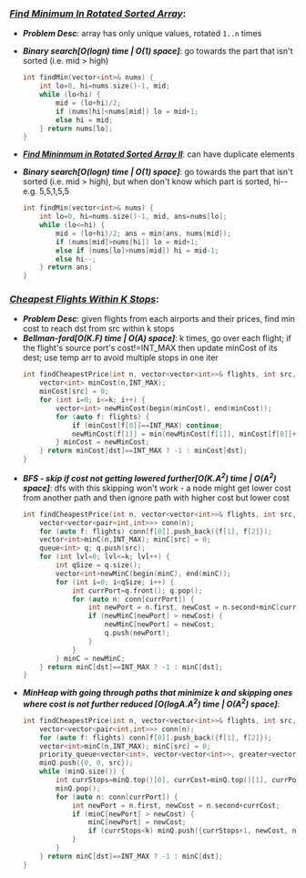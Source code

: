 ### ***[Find Minimum In Rotated Sorted Array](https://leetcode.com/problems/find-minimum-in-rotated-sorted-array/)***:
- ***Problem Desc***: array has only unique values, rotated ```1..n``` times
- ***Binary search[O(logn) time | O(1) space]***: go towards the part that isn't sorted (i.e. mid > high)
  ```cpp
  int findMin(vector<int>& nums) {
      int lo=0, hi=nums.size()-1, mid;
      while (lo<hi) {
          mid = (lo+hi)/2;
          if (nums[hi]<nums[mid]) lo = mid+1;
          else hi = mid;
      } return nums[lo];
  }
  ```

- ***[Find Mininmum in Rotated Sorted Array II](https://leetcode.com/problems/find-minimum-in-rotated-sorted-array-ii/)***: can have duplicate elements
- ***Binary search[O(logn) time | O(1) space]***: go towards the part that isn't sorted (i.e. mid > high), but when don't know which part is sorted, hi-- e.g. 5,5,1,5,5
  ```cpp
  int findMin(vector<int>& nums) {
      int lo=0, hi=nums.size()-1, mid, ans=nums[lo];
      while (lo<=hi) {
          mid = (lo+hi)/2; ans = min(ans, nums[mid]);
          if (nums[mid]>nums[hi]) lo = mid+1;
          else if (nums[lo]>nums[mid]) hi = mid-1;
          else hi--;
      } return ans;
  }
  ```

### ***[Cheapest Flights Within K Stops](https://leetcode.com/problems/cheapest-flights-within-k-stops/)***:
- ***Problem Desc***: given flights from each airports and their prices, find min cost to reach dst from src within k stops
- ***Bellman-ford[O(K.F) time | O(A) space]***: k times, go over each flight; if the flight's source port's cost!=INT_MAX then update minCost of its dest; use temp arr to avoid multiple stops in one iter
  ```cpp
  int findCheapestPrice(int n, vector<vector<int>>& flights, int src, int dst, int k) {
      vector<int> minCost(n,INT_MAX);
      minCost[src] = 0;
      for (int i=0; i<=k; i++) {
          vector<int> newMinCost(begin(minCost), end(minCost));
          for (auto f: flights) {
              if (minCost[f[0]]==INT_MAX) continue;
              newMinCost[f[1]] = min(newMinCost[f[1]], minCost[f[0]]+f[2]);
          } minCost = newMinCost;
      } return minCost[dst]==INT_MAX ? -1 : minCost[dst];
  }
  ```
- ***BFS - skip if cost not getting lowered further[O(K.A<sup>2</sup>) time | O(A<sup>2</sup>) space]***: dfs with this skipping won't work - a node might get lower cost from another path and then ignore path with higher cost but lower cost
  ```cpp
  int findCheapestPrice(int n, vector<vector<int>>& flights, int src, int dst, int k) {
      vector<vector<pair<int,int>>> conn(n); 
      for (auto f: flights) conn[f[0]].push_back({f[1], f[2]});
      vector<int>minC(n,INT_MAX); minC[src] = 0;
      queue<int> q; q.push(src); 
      for (int lvl=0; lvl<=k; lvl++) {
          int qSize = q.size();
          vector<int>newMinC(begin(minC), end(minC));
          for (int i=0; i<qSize; i++) {
              int currPort=q.front(); q.pop();
              for (auto n: conn[currPort]) {
                  int newPort = n.first, newCost = n.second+minC[currPort];
                  if (newMinC[newPort] > newCost) {
                      newMinC[newPort] = newCost;
                      q.push(newPort);
                  }
              }
          } minC = newMinC;
      } return minC[dst]==INT_MAX ? -1 : minC[dst];
  }
  ```
- ***MinHeap with going through paths that minimize k and skipping ones where cost is not further reduced [O(logA.A<sup>2</sup>) time | O(A<sup>2</sup>) space]***:
  ```cpp
  int findCheapestPrice(int n, vector<vector<int>>& flights, int src, int dst, int k) {
      vector<vector<pair<int,int>>> conn(n); 
      for (auto f: flights) conn[f[0]].push_back({f[1], f[2]});
      vector<int>minC(n,INT_MAX); minC[src] = 0;
      priority_queue<vector<int>, vector<vector<int>>, greater<vector<int>>> minQ; 
      minQ.push({0, 0, src}); 
      while (minQ.size()) {
          int currStops=minQ.top()[0], currCost=minQ.top()[1], currPort=minQ.top()[2]; 
          minQ.pop();
          for (auto n: conn[currPort]) {
              int newPort = n.first, newCost = n.second+currCost;
              if (minC[newPort] > newCost) {
                  minC[newPort] = newCost;
                  if (currStops<k) minQ.push({currStops+1, newCost, newPort});
              }
          }
      } return minC[dst]==INT_MAX ? -1 : minC[dst];
  }
  ```

